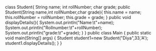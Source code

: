 
class Student{
    String name;
    int rollNumber;
    char grade;
    public Student(String name,int rollNumber,char grade){
        this.name = name;
        this.rollNumber = rollNumber;
        this.grade = grade;
    }
    public void displayDetails(){
        System.out.println("Name:\t"+name);
        System.out.println("Rollnumber:\t"+rollNumber);
        System.out.println("grade:\t"+grade);
    }
}
public class Main {
    public static void main(String[] args) {
    Student student1=new Student("Diya",33,'A');
        student1.displayDetails();
    }
}